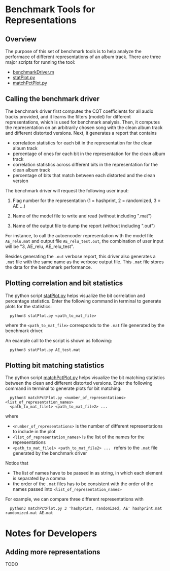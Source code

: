 # Benchmark Tools for Representations

## Overview
The purpose of this set of benchmark tools is to help analyze the performace of different representations of an album track.
There are three major scripts for running the tool:

* [benchmarkDriver.m](https://github.com/Haunter17/MIR_SU17/blob/master/exp7/benchmark/benchmarkDriver.m)
* [statPlot.py](https://github.com/Haunter17/MIR_SU17/blob/master/exp7/benchmark/statPlot.py)
* [matchPctPlot.py](https://github.com/Haunter17/MIR_SU17/blob/master/exp7/benchmark/matchPctPlot.py)

## Calling the benchmark driver
The benchmark driver first computes the CQT coefficients for all audio tracks provided, and it learns the filters (model) for different representations, which is used for benchmark analysis. Then, it computes the representation on an arbitrarily chosen song with the clean album track and different distorted versions. Next, it generates a report that contains

* correlation statistics for each bit in the representation for the clean album track
* percentage of ones for each bit in the representation for the clean album track
* correlation statistics across different bits in the representation for the clean album track
* percentage of bits that match between each distorted and the clean version

The benchmark driver will request the following user input:

1. Flag number for the representation (1 = hashprint, 2 = randomized, 3 = AE ...)

2. Name of the model file to write and read (without including ".mat")

3. Name of the output file to dump the report (without including ".out")


For instance, to call the autoencoder representation with the model file `AE_relu.mat` and output file `AE_relu_test.out`, the combination of user input will be "3, AE_relu, AE_relu_test".

Besides generating the `.out` verbose report, this driver also generates a `.mat` file with the same name as the verbose output file. This `.mat` file stores the data for the benchmark performance.

## Plotting correlation and bit statistics
The python script [statPlot.py](https://github.com/Haunter17/MIR_SU17/blob/master/exp7/benchmark/statPlot.py) helps visualize the bit correlation and percentage statistics. Enter the following command in terminal to generate plots for the statistics:

```
  python3 statPlot.py <path_to_mat_file>
```

where the `<path_to_mat_file>` corresponds to the `.mat` file generated by the benchmark driver.

An example call to the script is shown as following:

```
  python3 statPlot.py AE_test.mat
```

## Plotting bit matching statistics
The python script [matchPctPlot.py](https://github.com/Haunter17/MIR_SU17/blob/master/exp7/benchmark/matchPctPlot.py) helps visualize the bit matching statistics between the clean and different distorted versions. Enter the following command in terminal to generate plots for bit matching:

```
  python3 matchPctPlot.py <number_of_representations> <list_of_representation_names>
  <path_to_mat_file1> <path_to_mat_file2> ...
```
where
*  `<number_of_representations>` is the number of different representations to include in the plot
* `<list_of_representation_names>` is the list of the names for the representations
* `<path_to_mat_file1> <path_to_mat_file2> ... ` refers to the `.mat` file generated by the benchmark driver

Notice that 
* The list of names have to be passed in as string, in which each element is separated by a comma
* the order of the `.mat` files has to be consistent with the order of the names passed into `<list_of_representation_names>`

For example, we can compare three different representations with

```
  python3 matchPctPlot.py 3 'hashprint, randomized, AE' hashprint.mat randomized.mat AE.mat
```

# Notes for Developers
## Adding more representations
TODO
